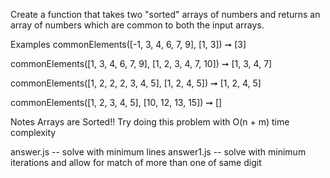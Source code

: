 Create a function that takes two "sorted" arrays of numbers and returns an array of numbers which are common to both the input arrays.

Examples
commonElements([-1, 3, 4, 6, 7, 9], [1, 3]) ➞ [3]

commonElements([1, 3, 4, 6, 7, 9], [1, 2, 3, 4, 7, 10]) ➞ [1, 3, 4, 7]

commonElements([1, 2, 2, 2, 3, 4, 5], [1, 2, 4, 5]) ➞ [1, 2, 4, 5]

commonElements([1, 2, 3, 4, 5], [10, 12, 13, 15]) ➞ []

Notes
Arrays are Sorted!! Try doing this problem with O(n + m) time complexity

answer.js -- solve with minimum lines
answer1.js -- solve with minimum iterations and allow for match of more than one of same digit